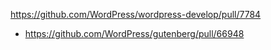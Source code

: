 https://github.com/WordPress/wordpress-develop/pull/7784

* https://github.com/WordPress/gutenberg/pull/66948
